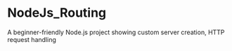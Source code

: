 # NodeJs_Routing
A beginner-friendly Node.js project showing custom server creation, HTTP request handling
